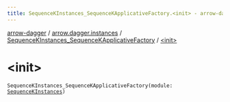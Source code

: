 ```yaml
---
title: SequenceKInstances_SequenceKApplicativeFactory.<init> - arrow-dagger
---
```


[arrow-dagger](../../index.html) / [arrow.dagger.instances](../index.html) / [SequenceKInstances_SequenceKApplicativeFactory](index.html) / [&lt;init&gt;](./-init-.html)

# &lt;init&gt;

`SequenceKInstances_SequenceKApplicativeFactory(module: `[`SequenceKInstances`](../-sequence-k-instances/index.html)`)`